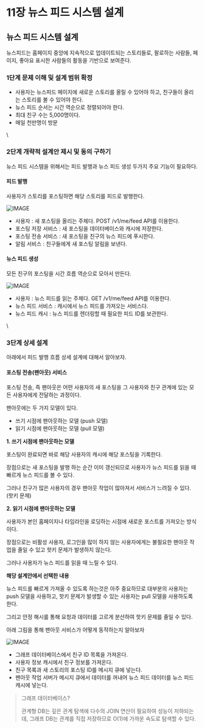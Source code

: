 # 11장 뉴스 피드 시스템 설계

## 뉴스 피드 시스템 설계

뉴스피드는 홈페이지 중앙에 지속적으로 업데이트되는 스토리들로, 팔로하는 사람들, 페이지, 좋아요 표시한 사람들의 활동을 기반으로 보여준다.

### 1단계 문제 이해 및 설계 범위 확정

* 사용자는 뉴스피드 페이지에 새로운 스토리를 올릴 수 있어야 하고, 친구들이 올리는 스토리를 볼 수 있어야 한다.
* 뉴스 피드 순서는 시간 역순으로 정렬되어야 한다.
* 최대 친구 수는 5,000명이다.
* 매일 천만명이 방문

\


### 2단계 개략적 설계안 제시 및 동의 구하기

뉴스 피드 시스템을 위해서는 피드 발행과 뉴스 피드 생성 두가지 주요 기능이 필요하다.

#### 피드 발행

사용자가 스토리를 포스팅하면 해당 스토리를 피드로 발행한다.

![IMAGE](https://github.com/user-attachments/assets/3b187748-31e0-4818-9d13-9d5a9623908d)

* 사용자 : 새 포스팅을 올리는 주체다. POST /v1/me/feed API를 이용한다.
* 포스팅 저장 서비스 : 새 포스팅을 데이터베이스와 캐시에 저장한다.
* 포스팅 전송 서비스 : 새 포스팅을 친구의 뉴스 피드에 푸시한다.
* 알림 서비스 : 친구들에게 새 포스팅 알림을 보낸다.

#### 뉴스 피드 생성

모든 친구의 포스팅을 시간 흐름 역순으로 모아서 만든다.

![IMAGE](https://github.com/user-attachments/assets/5e94edbf-c520-44b6-9f13-0cd159220557)

* 사용자 : 뉴스 피드를 읽는 주체다. GET /v1/me/feed API를 이용한다.
* 뉴스 피드 서비스 : 캐시에서 뉴스 피드를 가져오는 서비스다.
* 뉴스 피드 캐시 : 뉴스 피드를 렌더링할 때 필요한 피드 ID를 보관한다.

\


### 3단계 상세 설계

아래에서 피드 발행 흐름 상세 설계에 대해서 알아보자.

#### 포스팅 전송(팬아웃) 서비스

포스팅 전송, 즉 팬아웃은 어떤 사용자의 새 포스팅을 그 사용자와 친구 관계에 있는 모든 사용자에게 전달하는 과정이다.

팬아웃에는 두 가지 모델이 있다.

* 쓰기 시점에 팬아웃하는 모델 (push 모델)
* 읽기 시점에 팬아웃하는 모델 (pull 모델)

**1. 쓰기 시점에 팬아웃하는 모델**

포스팅이 완료되면 바로 해당 사용자의 캐시에 해당 포스팅을 기록한다.

장점으로는 새 포스팅을 발행 하는 순간 이미 갱신되므로 사용자가 뉴스 피드를 읽을 때 빠르게 뉴스 피드를 볼 수 있다.

그러나 친구가 많은 사용자의 경우 팬아웃 작업이 많아져서 서비스가 느려질 수 있다. (핫키 문제)

**2. 읽기 시점에 팬아웃하는 모델**

사용자가 본인 홈페이지나 타임라인을 로딩하는 시점에 새로운 포스트를 가져오는 방식이다.

장점으로는 비활성 사용자, 로그인을 많이 하지 않는 사용자에게는 불필요한 팬아웃 작업을 줄일 수 있고 핫키 문제가 발생하지 않는다.

그러나 사용자가 뉴스 피드를 읽을 때 느릴 수 있다.

**해당 설계안에서 선택한 내용**

뉴스 피드를 빠르게 가져올 수 있도록 하는것은 아주 중요하므로 대부분의 사용자는 push 모델을 사용하고, 핫키 문제가 발생할 수 있는 사용자는 pull 모델을 사용하도록 한다.

그리고 안정 해시를 통해 요청과 데이터를 고르게 분산하여 핫키 문제를 줄일 수 있다.

아래 그림을 통해 팬아웃 서비스가 어떻게 동작하는지 알아보자

![IMAGE](https://github.com/user-attachments/assets/6d29c204-8888-45c7-b668-e1a11625e04b)

* 그래프 데이터베이스에서 친구 ID 목록을 가져온다.
* 사용자 정보 캐시에서 친구 정보를 가져온다.
* 친구 목록과 새 스토리의 포스팅 ID를 메시지 큐에 넣는다.
* 팬아웃 작업 서버가 메시지 큐에서 데이터를 꺼내어 뉴스 피드 데이터를 뉴스 피드 캐시에 넣는다.

> 그래프 데이터베이스?
>
> 관계형 DB는 깊은 관계 탐색에 다수의 JOIN 연산이 필요하여 성능이 저하되는데, 그래프 DB는 관계를 직접 저장하므로 O(1)에 가까운 속도로 탐색할 수 있다.
